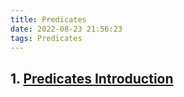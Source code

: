 ```yaml
---
title: Predicates
date: 2022-08-23 21:56:23
tags: Predicates
---
```



## 1. [Predicates Introduction](https://developer.apple.com/library/archive/documentation/Cocoa/Conceptual/Predicates/AdditionalChapters/Introduction.html#//apple_ref/doc/uid/TP40001798-SW1)
